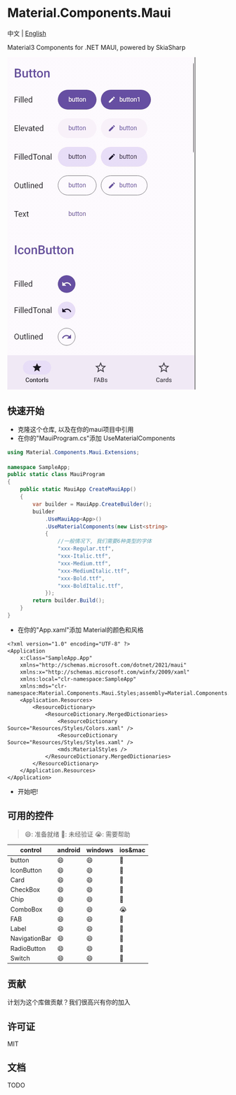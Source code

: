 # Material.Components.Maui

中文 | [English](README.md)

Material3 Components for .NET MAUI, powered by SkiaSharp

![](assets/preview.gif)



## 快速开始

- 克隆这个仓库,  以及在你的maui项目中引用
- 在你的"MauiProgram.cs"添加 UseMaterialComponents

```C#
using Material.Components.Maui.Extensions;

namespace SampleApp;
public static class MauiProgram
{
    public static MauiApp CreateMauiApp()
    {
        var builder = MauiApp.CreateBuilder();
        builder
            .UseMauiApp<App>()
            .UseMaterialComponents(new List<string>
            {
                //一般情况下, 我们需要6种类型的字体
                "xxx-Regular.ttf",
                "xxx-Italic.ttf",
                "xxx-Medium.ttf",
                "xxx-MediumItalic.ttf",
                "xxx-Bold.ttf",
                "xxx-BoldItalic.ttf",
            });
        return builder.Build();
    }
}
```

- 在你的"App.xaml"添加 Material的颜色和风格

```xaml
<?xml version="1.0" encoding="UTF-8" ?>
<Application
    x:Class="SampleApp.App"
    xmlns="http://schemas.microsoft.com/dotnet/2021/maui"
    xmlns:x="http://schemas.microsoft.com/winfx/2009/xaml"
    xmlns:local="clr-namespace:SampleApp"
    xmlns:mds="clr-namespace:Material.Components.Maui.Styles;assembly=Material.Components.Maui">
    <Application.Resources>
        <ResourceDictionary>
            <ResourceDictionary.MergedDictionaries>
                <ResourceDictionary Source="Resources/Styles/Colors.xaml" />
                <ResourceDictionary Source="Resources/Styles/Styles.xaml" />
                <mds:MaterialStyles />
            </ResourceDictionary.MergedDictionaries>
        </ResourceDictionary>
    </Application.Resources>
</Application>
```

- 开始吧!



## 可用的控件

> 😄: 准备就绪   🤔: 未经验证     😭: 需要帮助

| control   | android    | windows   |  ios&mac   |
| ---- | ---- | ---- |----|
| button    | 😄 | 😄 | 🤔 |
| IconButton | 😄 | 😄 |🤔|
| Card | 😄 | 😄 |🤔|
| CheckBox | 😄 | 😄 |🤔|
| Chip | 😄 | 😄 |🤔|
| ComboBox | 😄 | 😄 |😭|
| FAB | 😄 | 😄 |🤔|
| Label | 😄 | 😄 |🤔|
| NavigationBar | 😄 | 😄 |🤔|
| RadioButton | 😄 | 😄 |🤔|
| Switch | 😄 | 😄 |🤔|

## 贡献

计划为这个库做贡献？我们很高兴有你的加入



## 许可证

MIT



## 文档

TODO

